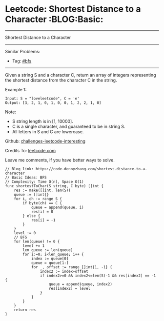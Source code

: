 # Leetcode: Shortest Distance to a Character     :BLOG:Basic:


---

Shortest Distance to a Character  

---

Similar Problems:  
-   Tag: [#bfs](https://code.dennyzhang.com/tag/bfs)

---

Given a string S and a character C, return an array of integers representing the shortest distance from the character C in the string.  

Example 1:  

    Input: S = "loveleetcode", C = 'e'
    Output: [3, 2, 1, 0, 1, 0, 0, 1, 2, 2, 1, 0]

Note:  

-   S string length is in [1, 10000].
-   C is a single character, and guaranteed to be in string S.
-   All letters in S and C are lowercase.

Github: [challenges-leetcode-interesting](https://github.com/DennyZhang/challenges-leetcode-interesting/tree/master/shortest-distance-to-a-character)  

Credits To: [leetcode.com](https://leetcode.com/problems/shortest-distance-to-a-character/description/)  

Leave me comments, if you have better ways to solve.  

    // Blog link: https://code.dennyzhang.com/shortest-distance-to-a-character
    // Basic Ideas: BFS
    // Complexity: Time O(n), Space O(1)
    func shortestToChar(S string, C byte) []int {
        res := make([]int, len(S))
        queue := []int{}
        for i, ch := range S {
            if byte(ch) == C {
                queue = append(queue, i)
                res[i] = 0
            } else {
                res[i] = -1
            }        
        }
        level := 0
        // BFS
        for len(queue) != 0 {
            level += 1
            len_queue := len(queue)
            for i:=0; i<len_queue; i++ {
                index := queue[0]
                queue = queue[1:]
                for _, offset := range []int{1, -1} {
                    index2 := index+offset
                    if index2>=0 && index2<=len(S)-1 && res[index2] == -1 {
                        queue = append(queue, index2)
                        res[index2] = level
                    }
                }
            }
        }
        return res
    }